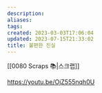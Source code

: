 ```yaml
---
description:
aliases: 
tags: 
created: 2023-03-03T17:06:04
updated: 2023-07-15T21:33:02
title: 불편한 진실
---
```

[[0080 Scraps 📚|스크랩]]

https://youtu.be/OjZ555nqh0U
